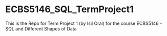 # ECBS5146_SQL_TermProject1
This is the Repo for Term Project 1 (by Isil Oral) for the course ECBS5146 - SQL and Different Shapes of Data
